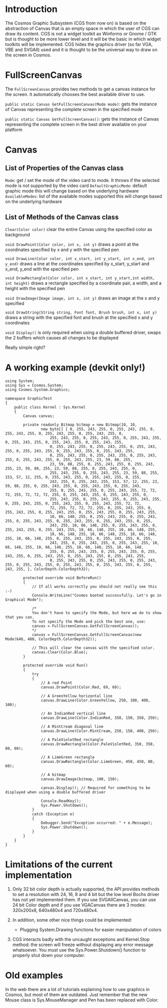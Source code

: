 # Introduction

The Cosmos Graphic Subsystem (CGS from now on) is based on the abstraction of Canvas that is an empty space in which the user of CGS can draw its content. CGS is not a widget toolkit as Winforms or Gnome / GTK but is thought to be more lower level and it will be the basic in which widget toolkits will be implemented. CGS hides the graphics driver (so far VGA, VBE and SVGAII) used and it is thought to be the universal way to draw on the screen in Cosmos.

# FullScreenCanvas
The `FullScreenCanvas` provides two methods to get a canvas instance for the screen. It automatically chooses the best available driver to use.

`public static Canvas GetFullScreenCanvas(Mode mode)`: gets the instance of Canvas representing the complete screen in the specified mode

`public static Canvas GetFullScreenCanvas()`: gets the instance of Canvas representing the complete screen in the best driver available on your platform

# Canvas

## List of Properties of the Canvas class

`Mode`: get / set the mode of the video card to mode. It throws if the selected mode is not supported by the video card
`DefaultGraphicMode`: default graphic mode this will change based on the underlying hardware
`AvailableModes`: list of the available modes supported this will change based on the underlying hardware

## List of Methods of the Canvas class

`Clear(Color color)` clear the entire Canvas using the specified color as background

`void DrawPoint(Color color, int x, int y)` draws a point at the coordinates specified by x and y with the specified pen

`void DrawLine(Color color, int x_start, int y_start, int x_end, int y_end)` draws a line at the coordinates specified by x_start, y_start and x_end, y_end with the specified pen

`void DrawRectangle(Color color, int x_start, int y_start,int width, int height)` draws a rectangle specified by a coordinate pair, a width, and a height with the specified pen

`void DrawImage(Image image, int x, int y)` draws an image at the x and y specified

`void DrawString(String string, Font font, Brush brush, int x, int y)` draws a string with the specified font and brush at the specified x and y coordinates

`void Display()` is only required when using a double buffered driver, swaps the 2 buffers which causes all changes to be displayed


Really simple right?
# A working example (devkit only!)
```CSharp
using System;
using Sys = Cosmos.System;
using Cosmos.System.Graphics;

namespace GraphicTest
{
    public class Kernel : Sys.Kernel
    {
        Canvas canvas;

        private readonly Bitmap bitmap = new Bitmap(10, 10,
                new byte[] { 0, 255, 243, 255, 0, 255, 243, 255, 0, 255, 243, 255, 0, 255, 243, 255, 0, 255, 243, 255, 0,
                    255, 243, 255, 0, 255, 243, 255, 0, 255, 243, 255, 0, 255, 243, 255, 0, 255, 243, 255, 0, 255, 243, 255,
                    0, 255, 243, 255, 0, 255, 243, 255, 0, 255, 243, 255, 0, 255, 243, 255, 0, 255, 243, 255, 0, 255, 243, 255,
                    0, 255, 243, 255, 0, 255, 243, 255, 0, 255, 243, 255, 0, 255, 243, 255, 0, 255, 243, 255, 23, 59, 88, 255,
                    23, 59, 88, 255, 0, 255, 243, 255, 0, 255, 243, 255, 23, 59, 88, 255, 23, 59, 88, 255, 0, 255, 243, 255, 0,
                    255, 243, 255, 0, 255, 243, 255, 23, 59, 88, 255, 153, 57, 12, 255, 0, 255, 243, 255, 0, 255, 243, 255, 0, 255,
                    243, 255, 0, 255, 243, 255, 153, 57, 12, 255, 23, 59, 88, 255, 0, 255, 243, 255, 0, 255, 243, 255, 0, 255, 243,
                    255, 0, 255, 243, 255, 0, 255, 243, 255, 72, 72, 72, 255, 72, 72, 72, 255, 0, 255, 243, 255, 0, 255, 243, 255, 0,
                    255, 243, 255, 0, 255, 243, 255, 0, 255, 243, 255, 0, 255, 243, 255, 0, 255, 243, 255, 0, 255, 243, 255, 72, 72,
                    72, 255, 72, 72, 72, 255, 0, 255, 243, 255, 0, 255, 243, 255, 0, 255, 243, 255, 0, 255, 243, 255, 0, 255, 243, 255,
                    10, 66, 148, 255, 0, 255, 243, 255, 0, 255, 243, 255, 0, 255, 243, 255, 0, 255, 243, 255, 0, 255, 243, 255, 0, 255,
                    243, 255, 10, 66, 148, 255, 0, 255, 243, 255, 0, 255, 243, 255, 0, 255, 243, 255, 10, 66, 148, 255, 10, 66, 148, 255,
                    10, 66, 148, 255, 10, 66, 148, 255, 10, 66, 148, 255, 10, 66, 148, 255, 0, 255, 243, 255, 0, 255, 243, 255, 0, 255,
                    243, 255, 0, 255, 243, 255, 0, 255, 243, 255, 10, 66, 148, 255, 10, 66, 148, 255, 10, 66, 148, 255, 10, 66, 148,
                    255, 0, 255, 243, 255, 0, 255, 243, 255, 0, 255, 243, 255, 0, 255, 243, 255, 0, 255, 243, 255, 0, 255, 243, 255,
                    0, 255, 243, 255, 0, 255, 243, 255, 0, 255, 243, 255, 0, 255, 243, 255, 0, 255, 243, 255, 0, 255, 243, 255, 0, 255, 243, 255, }, ColorDepth.ColorDepth32);

        protected override void BeforeRun()
        {
            // If all works correctly you should not really see this :-)
            Console.WriteLine("Cosmos booted successfully. Let's go in Graphical Mode");

            /*
            You don't have to specify the Mode, but here we do to show that you can.
            To not specify the Mode and pick the best one, use:
            canvas = FullScreenCanvas.GetFullScreenCanvas();
            */
            canvas = FullScreenCanvas.GetFullScreenCanvas(new Mode(640, 480, ColorDepth.ColorDepth32));

            // This will clear the canvas with the specified color.
            canvas.Clear(Color.Blue);
        }

        protected override void Run()
        {
            try
            {
                // A red Point
                canvas.DrawPoint(Color.Red, 69, 69);

                // A GreenYellow horizontal line
                canvas.DrawLine(Color.GreenYellow, 250, 100, 400, 100);

                // An IndianRed vertical line
                canvas.DrawLine(Color.IndianRed, 350, 150, 350, 250);

                // A MintCream diagonal line
                canvas.DrawLine(Color.MintCream, 250, 150, 400, 250);

                // A PaleVioletRed rectangle
                canvas.DrawRectangle(Color.PaleVioletRed, 350, 350, 80, 60);

                // A LimeGreen rectangle
                canvas.DrawRectangle(Color.LimeGreen, 450, 450, 80, 60);

                // A bitmap
                canvas.DrawImage(bitmap, 100, 150);
                
                canvas.Display(); // Required for something to be displayed when using a double buffered driver
                
                Console.ReadKey();
                Sys.Power.Shutdown();
            }
            catch (Exception e)
            {
                Debugger.Send("Exception occurred: " + e.Message);
                Sys.Power.Shutdown();
            }
        }
    }
}
```
# Limitations of the current implementation

1. Only 32 bit color depth is actually supported, the API provides methods to set a resolution with 24, 16, 8 and 4 bit but the low level Bochs driver has not yet implemented them. 
If you use SVGAIICanvas, you can use 24 bit Color depth and if you use VGACanvas there are 3 modes: 320x200x8, 640x480x4 and 720x480x4.

2. In addition, some other nice things could be implemented:
    - Plugging System.Drawing functions for easier manipulation of colors

3. CGS interacts badly with the uncaught exceptions and Kernel.Stop method: the screen will freeze without displaying any error message whatsoever. You must use the Sys.Power.Shutdown() function to properly shut down your computer.

# Old examples 

In the web there are a lot of tutorials explaining how to use graphics in Cosmos, but most of them are outdated. Just remember that the new Mouse class is Sys.MouseManager and Pen has been replaced with Color.